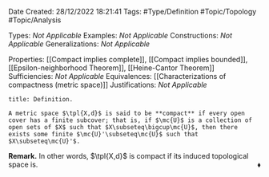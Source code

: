 <div class="topSpace"></div>

Date Created: 28/12/2022 18:21:41
Tags: #Type/Definition #Topic/Topology #Topic/Analysis

Types: _Not Applicable_
Examples: _Not Applicable_
Constructions: _Not Applicable_
Generalizations: _Not Applicable_

Properties: [[Compact implies complete]], [[Compact implies bounded]], [[Epsilon-neighborhood Theorem]], [[Heine-Cantor Theorem]]
Sufficiencies: _Not Applicable_
Equivalences: [[Characterizations of compactness (metric space)]]
Justifications: _Not Applicable_

``` ad-Definition
title: Definition.

A metric space $\tpl{X,d}$ is said to be **compact** if every open cover has a finite subcover; that is, if $\mc{U}$ is a collection of open sets of $X$ such that $X\subseteq\bigcup\mc{U}$, then there exists some finite $\mc{U}'\subseteq\mc{U}$ such that $X\subseteq\mc{U}'$.

```

<b>Remark.</b> In other words, $\tpl{X,d}$ is compact if its induced topological space is.<span style="float:right;">$\blacklozenge$</span>

